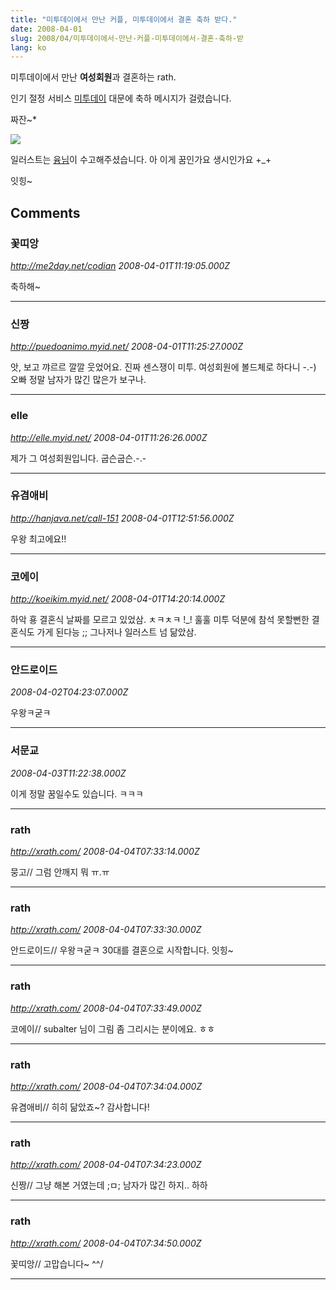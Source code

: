 ```yaml
---
title: "미투데이에서 만난 커플, 미투데이에서 결혼 축하 받다."
date: 2008-04-01
slug: 2008/04/미투데이에서-만난-커플-미투데이에서-결혼-축하-받
lang: ko
---
```


미투데이에서 만난 **여성회원**과 결혼하는 rath.

인기 절정 서비스 [미투데이](http://me2day.net/) 대문에 축하 메시지가 걸렸습니다.

짜잔~*

![](/img/me2day_ellerath.jpg)

일러스트는 [융님](http://me2day.net/subalter)이 수고해주셨습니다. 아 이게 꿈인가요 생시인가요 +_+

잇힝~

## Comments

### 꽃띠앙
*http://me2day.net/codian*
*2008-04-01T11:19:05.000Z*

축하해~

---

### 신짱
*http://puedoanimo.myid.net/*
*2008-04-01T11:25:27.000Z*

앗, 보고 꺄르르 깔깔 웃었어요. 진짜 센스쟁이 미투.
여성회원에 볼드체로 하다니 -.-) 오빠 정말 남자가 많긴 많은가 보구나.

---

### elle
*http://elle.myid.net/*
*2008-04-01T11:26:26.000Z*

제가 그 여성회원입니다. 굽슨굽슨.-.-

---

### 유겸애비
*http://hanjava.net/call-151*
*2008-04-01T12:51:56.000Z*

우왕 최고에요!!

---

### 코에이
*http://koeikim.myid.net/*
*2008-04-01T14:20:14.000Z*

하악 횽 결혼식 날짜를 모르고 있었삼. ㅊㅋㅊㅋ !_! 훌훌 미투 덕분에 참석 못할뻔한 결혼식도 가게 된다능 ;;
그나저나 일러스트 넘 닮았삼.

---

### 안드로이드
*2008-04-02T04:23:07.000Z*

우왕ㅋ굳ㅋ

---

### 서문교
*2008-04-03T11:22:38.000Z*

이게 정말 꿈일수도 있습니다. ㅋㅋㅋ

---

### rath
*http://xrath.com/*
*2008-04-04T07:33:14.000Z*

뭉고// 그럼 안깨지 뭐 ㅠ.ㅠ

---

### rath
*http://xrath.com/*
*2008-04-04T07:33:30.000Z*

안드로이드// 우왕ㅋ굳ㅋ 30대를 결혼으로 시작합니다. 잇힝~

---

### rath
*http://xrath.com/*
*2008-04-04T07:33:49.000Z*

코에이// subalter 님이 그림 좀 그리시는 분이에요. ㅎㅎ

---

### rath
*http://xrath.com/*
*2008-04-04T07:34:04.000Z*

유겸애비// 히히 닮았죠~? 감사합니다!

---

### rath
*http://xrath.com/*
*2008-04-04T07:34:23.000Z*

신짱// 그냥 해본 거였는데 ;ㅁ; 남자가 많긴 하지.. 하하

---

### rath
*http://xrath.com/*
*2008-04-04T07:34:50.000Z*

꽃띠앙// 고맙습니다~ ^^/

---

